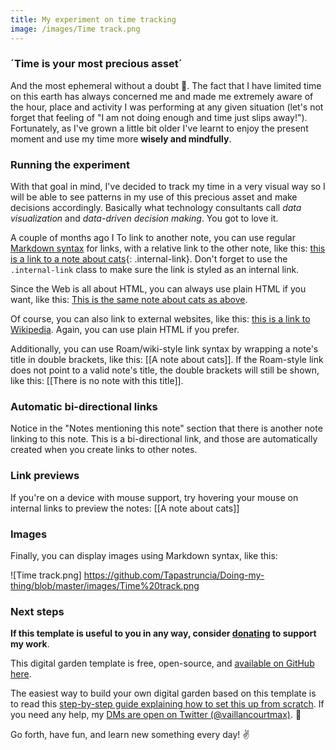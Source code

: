 ```yaml
---
title: My experiment on time tracking
image: /images/Time track.png
---
```


### ´Time is your most precious asset´

And the most ephemeral without a doubt 🦋. The fact that I have limited time on this earth has always concerned me and made me extremely aware of the hour, place and activity I was performing at any given situation (let's not forget that feeling of "I am not doing enough and time just slips away!"). Fortunately, as I've grown a little bit older I've learnt to enjoy the present moment and use my time more **wisely and mindfully**. 

### Running the experiment

With that goal in mind, I've decided to track my time in a very visual way so I will be able to see patterns in my use of this precious asset and make decisions accordingly. Basically what technology consultants call _data visualization_ and _data-driven decision making_. You got to love it.





A couple of months ago I To link to another note, you can use regular [Markdown syntax](htps://www.markdownguide.org/getting-started/) for links, with a relative link to the other note, like this: [this is a link to a note about cats](/cats){: .internal-link}. Don't forget to use the `.internal-link` class to make sure the link is styled as an internal link.

Since the Web is all about HTML, you can always use plain HTML if you want, like this: <a class="internal-link" href="/cats">This is the same note about cats as above</a>.

Of course, you can also link to external websites, like this: [this is a link to Wikipedia](https://wikipedia.org/). Again, you can use plain HTML if you prefer.

Additionally, you can use Roam/wiki-style link syntax by wrapping a note's title in double brackets, like this: [[A note about cats]]. If the Roam-style link does not point to a valid note's title, the double brackets will still be shown, like this: [[There is no note with this title]].

### Automatic bi-directional links

Notice in the "Notes mentioning this note" section that there is another note linking to this note. This is a bi-directional link, and those are automatically created when you create links to other notes.

### Link previews

If you're on a device with mouse support, try hovering your mouse on internal links to preview the notes: [[A note about cats]]

### Images

Finally, you can display images using Markdown syntax, like this:

![Time track.png] https://github.com/Tapastruncia/Doing-my-thing/blob/master/images/Time%20track.png

### Next steps

**If this template is useful to you in any way, consider [donating](https://github.com/sponsors/maximevaillancourt) to support my work**.

This digital garden template is free, open-source, and [available on GitHub here](https://github.com/maximevaillancourt/digital-garden-jekyll-template).

The easiest way to build your own digital garden based on this template is to read this [step-by-step guide explaining how to set this up from scratch](https://maximevaillancourt.com/blog/setting-up-your-own-digital-garden-with-jekyll). If you need any help, my [DMs are open on Twitter (@vaillancourtmax)](https://twitter.com/vaillancourtmax). 👋

Go forth, have fun, and learn new something every day! ✌️

